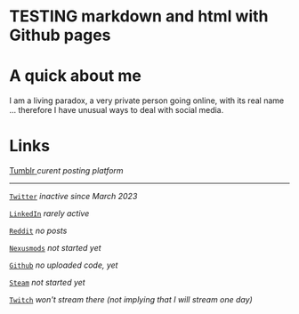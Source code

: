 # TESTING markdown and html with Github pages

# A quick about me

I am a living paradox, a very private person going online, with its real name ... therefore I have unusual ways to deal with social media.

# Links

<a href="https://jeremyvlegros.tumblr.com/"> Tumblr </a> *curent posting platform*

---

[`Twitter`](https://twitter.com/jeremyvlegros) *inactive since March 2023*

[`LinkedIn`](https://fr.linkedin.com/in/jeremyvlegros?trk=people-guest_people_search-card)  *rarely active*

[`Reddit`](https://www.reddit.com/user/jeremyvlegros)  *no posts*

[`Nexusmods`](https://www.nexusmods.com/users/152566508) *not started yet*

[`Github`](https://github.com/jeremyvlegros) *no uploaded code, yet*

[`Steam`](https://steamcommunity.com/id/jeremyvlegros) *not started yet*

[`Twitch`](https://www.twitch.tv/jeremyvlegros) *won't stream there (not implying that I will stream one day)*
